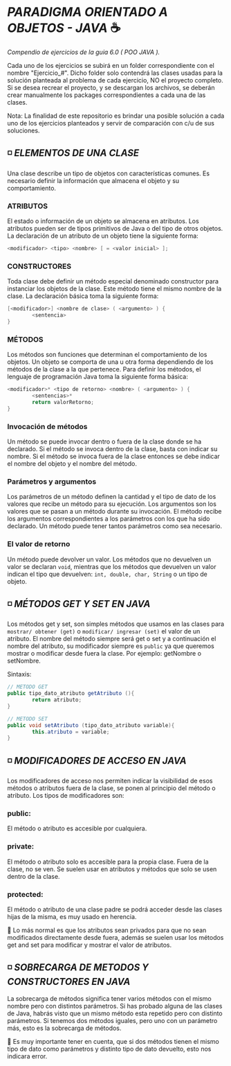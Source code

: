 # *PARADIGMA ORIENTADO A OBJETOS - JAVA*  :coffee:

_Compendio de ejercicios de la guia 6.0 ( POO JAVA )._

Cada uno de los ejercicios se subirá en un folder correspondiente con el nombre "Ejercicio_#". Dicho folder solo contendrá las clases usadas para la solución planteada al problema de cada ejercicio, NO el proyecto completo. Si se desea recrear el proyecto, y se descargan los archivos, se deberán crear manualmente los packages correspondientes a cada una de las clases.

Nota: La finalidad de este repositorio es brindar una posible solución a cada uno de los ejercicios planteados y servir de comparación con c/u de sus soluciones.

## :white_medium_small_square: *ELEMENTOS DE UNA CLASE*
Una clase describe un tipo de objetos con características comunes. Es necesario definir la
información que almacena el objeto y su comportamiento.

### ATRIBUTOS
El estado o información de un objeto se almacena en atributos. Los atributos pueden ser de
tipos primitivos de Java o del tipo de otros objetos. La
declaración de un atributo de un objeto tiene la siguiente forma:
```java
<modificador> <tipo> <nombre> [ = <valor inicial> ];
```

### CONSTRUCTORES
Toda clase debe definir un método especial denominado
constructor para instanciar los objetos de la clase. Este método tiene el mismo nombre de
la clase. La declaración básica toma la siguiente forma:
```java
[<modificador>] <nombre de clase> ( <argumento> ) {
        <sentencia>
}
```

### MÉTODOS
Los métodos son funciones que determinan el comportamiento de los objetos. Un objeto se
comporta de una u otra forma dependiendo de los métodos de la clase a la que pertenece.
Para definir los métodos, el lenguaje de programación Java toma la
siguiente forma básica:
```java
<modificador>* <tipo de retorno> <nombre> ( <argumento> ) {
        <sentencias>*
        return valorRetorno;
}
```
### Invocación de métodos 
Un método se puede invocar dentro o fuera de la clase donde se ha declarado. Si el método
se invoca dentro de la clase, basta con indicar su nombre. Si el método se invoca fuera de la
clase entonces se debe indicar el nombre del objeto y el nombre del método.

### Parámetros y argumentos 
Los parámetros de un método definen la cantidad y el tipo de dato de los valores que recibe
un método para su ejecución. Los argumentos son los valores que se pasan a un método
durante su invocación. El método recibe los argumentos correspondientes a los parámetros
con los que ha sido declarado. Un método puede tener tantos parámetros como sea
necesario.

### El valor de retorno 
Un método puede devolver un valor. Los métodos que no devuelven un valor se declaran
 ```void```, mientras que los métodos que devuelven un valor indican el tipo que devuelven: ```int,
double, char, String``` o un tipo de objeto.

## :white_medium_small_square: *MÉTODOS GET Y SET EN JAVA* 
Los métodos get y set, son simples métodos que usamos en las clases para ```mostrar/ obtener (get)``` o ```modificar/ ingresar (set)``` el valor de un atributo. El nombre del método siempre será get o set y a continuación el nombre del atributo, su modificador siempre es ```public``` ya que queremos mostrar o modificar desde fuera la clase. Por ejemplo: getNombre o setNombre.

Sintaxis: 
```java
// METODO GET
public tipo_dato_atributo getAtributo (){
        return atributo;
}

// METODO SET
public void setAtributo (tipo_dato_atributo variable){
        this.atributo = variable;
}
```

## :white_medium_small_square: *MODIFICADORES DE ACCESO EN JAVA* 
Los modificadores de acceso nos permiten indicar la visibilidad de esos métodos o atributos fuera de la clase, se ponen al principio del método o atributo. 
Los tipos de modificadores son: 

### public:
El método o atributo es accesible por cualquiera.
### private:
El método o atributo solo es accesible para la propia clase. Fuera de la clase, no se ven. Se suelen usar en atributos y métodos que solo se usen dentro de la 
clase.
### protected:
El método o atributo de una clase padre se podrá acceder desde las clases hijas de la misma, es muy usado en herencia. 

:rotating_light: Lo más normal es que los atributos sean privados para que no sean modificados directamente desde fuera, además se suelen usar los métodos get and set para modificar y mostrar el valor de atributos.

## :white_medium_small_square: *SOBRECARGA DE METODOS Y CONSTRUCTORES EN JAVA*
La sobrecarga de métodos significa tener varios métodos con el mismo nombre pero con distintos parámetros. 
Si has probado alguna de las clases de Java, habrás visto que un mismo método esta repetido pero con distinto parámetros.
Si tenemos dos métodos iguales, pero uno con un parámetro más, esto es la sobrecarga de métodos. 

:rotating_light: Es muy importante tener en cuenta, que si dos métodos tienen el mismo tipo de dato como parámetros y distinto tipo de dato devuelto, esto nos indicara error.
